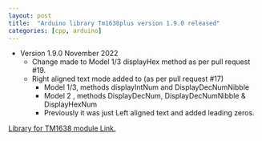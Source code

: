 ```yaml
---
layout: post
title:  "Arduino library Tm1638plus version 1.9.0 released"
categories: [cpp, arduino]
---
```


* Version 1.9.0 November 2022
	* Change made to Model 1/3 displayHex method as per pull request #19.
	* Right aligned text mode added to (as per pull request #17)
		* Model 1/3,  methods displayIntNum and DisplayDecNumNibble
		* Model  2 , methods DisplayDecNum, DisplayDecNumNibble & DisplayHexNum
		* Previously it was just Left aligned text and added leading zeros.

[Library for TM1638 module Link.](https://github.com/gavinlyonsrepo/TM1638plus)
